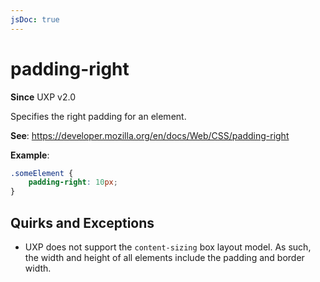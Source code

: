```yaml
---
jsDoc: true
---
```

# padding-right

**Since**  UXP v2.0

Specifies the right padding for an element.

**See**: https://developer.mozilla.org/en/docs/Web/CSS/padding-right

**Example**:

```css
.someElement {
    padding-right: 10px;
}
```

## Quirks and Exceptions

* UXP does not support the `content-sizing` box layout model. As such, the width and height of all elements include the padding and border width.